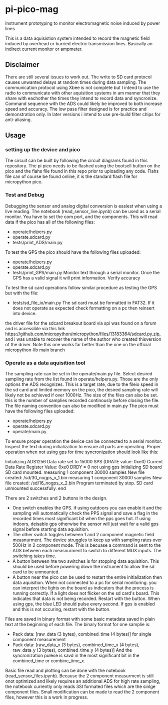 # pi-pico-mag
Instrument prototyping to monitor electromagnetic  noise induced by power lines

This is a data aquisistion system intended to record the magnetic field induced by overhead or burried electric transmission lines. Basically an indirect current monitor or ampmeter.

## Disclaimer

There are still several issues to work out. The write to SD card protocol causes unwanted delays at random times during data sampling. The communication protocol using Xbee is not complete but I intend to use the radio to communicate with other aquisition systems in am manner that they share with eachother the times they intend to record data and syncronize. Command sequence with the ADS could likely be improved to both increase speed and accuracy. The low pass filter designed is for practice and demonstration only. In later versions i intend to use pre-build filter chips for anti-aliasing.

## Usage

### setting up the device and pico
The circuit can be built by following the circuit diagrams found in this repository. The pi pico needs to be flashed using the bootsell button on the pico and the flahs file found in this repo prior to uploading any code. Flahs file can of course be found online, it is the standard flash file for micropython pico.

### Test and Debug
Debugging the sensor and analog digital conversion is easiest when using a live reading. The notebook (read_sensor_live.ipynb) can be used as a serial monitor. You have to set the com port, and the components. This will read data if the pico has all of the following files:
- operate/helpers.py
- operate.sdcard.py
- tests/print_ADS/main.py

To test the GPS the pico should have the following files uploaded:
- operate/helpers.py
- operate.sdcard.py
- tests/print_GPS/main.py 
Monitor text through a serial monitor. Once the GPS has a valid signal it will print information. Verify accuracy

To test the sd card operations follow similar procedure as testing the GPS but with the file:
- tests/sd_file_io/main.py
The sd card must be formatted in FAT32. If it does not operate as expected check formatting on a pc then reinsert into device. 

the driver file for the sdcard breakout board via spi was found on a forum and is accessible via this link
https://github.com/micropython/micropython/files/13183364/sdcard.py.zip, and i was unable to recover the name of the author who created thisversion of the driver. Note this one works far better than the one on the official micropython-lib main branch

### Operate as a data aquisition tool
The sampling rate can be set in the operate/main.py file. Select desired sampling rate from the list found in operate/helpers.py. Those are the only options the ADS recognizes. This is a target rate, due to the fileio speed in the sd card and limited memory on the pico, the desired sampling rate will likely not be achieved if over 1000Hz. The size of the files can also be set. this is the number of samplies recorded continously before closing the file. The file naming convention can also be modified in main.py
The pico must have the following files uploaded:
- operate/helpers.py
- operate.sdcard.py
- operate/main.py

To ensure proper operation the device can be connected to a serial monitor. Inspect the text during initialization to ensure all parts are operating. Proper operation when not using gps for time syncronization should look like this:

Initializing ADS1256
Data rate set to 15000 SPS (DRATE value: 0xe0)
Current Data Rate Register Value: 0xe0
DRDY = 0
not using gps
Initializing SD board
SD card mounted.
measuring 1 component 30000 samples
New file created: /sd/30_nogps_x_1.bin
measuring 1 component 30000 samples
New file created: /sd/16_nogps_x_2.bin
Program terminated by stop.
SD card unmounted successfully.
end

There are 2 switches and 2 buttons in the design. 
- One switch enables the GPS. if using outdoors you can enable it and the sampling will automatically check the PPS signal and save a flag in the recorded times most significant bit when the pps goes hot. If using indoors, deisable gps otherwise the sensor will just wait for a valid gps signal before starting data aquisition.
- The other switch toggles between 1 and 2 component magnetic field measnurment. The device struggles to keep up with sampling rates over 500Hz in 2 component mode. This is becuase a command is sent to the ADS between each measnurment to switch to different MUX inputs. The switching takes time.
- A button between hte two switches is for stopping data aquisition. This should be used before powering down the instrument to allow the sd card to be unmounted.
- A button near the pico can be used to restart the entire initialization then data aquisition. When not connected to a pc for serial monitoring. you can interpret the lights on the board as indicators that the process is running correctly. If a light does not flicker on the sd card's board. This indicates that data is not being recorded. Restart with the button. When using gps, the blue LED should pulse every second. If gps is enabled and this is not occuring, restart with the button.

Files are saved in binary format with some basic metadata saved in plain text at the beginning of each file. The binary format for one samplie is:
- Pack data: [raw_data (3 bytes), combined_time (4 bytes)] for single component measurement
- Pack data: [raw_data_x (3 bytes), combined_time_x (4 bytes), raw_data_y (3 bytes), combined_time_y (4 bytes)] 
And the syncronization pulese is savd in the most significant bit in the combined_time or combine_time_x.

Basic file read and plotting can be done with the notebook (read_sensor_files.ipynb). Because the 2 component measurment is still onot optimized and likely requires an additional ADS for high rate sampling, the notebook currently only reads 3SI formated files which are the sinlge component files. Small modification can be made to read the 2 component files, however this is a work in progress.
